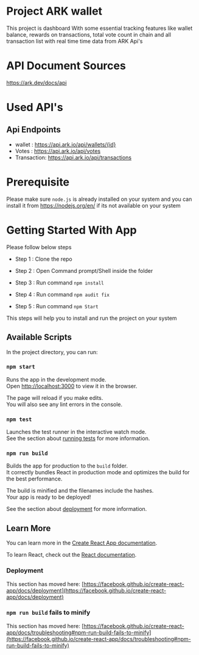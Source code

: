 # Project ARK wallet

This project is dashboard With some essential tracking features like wallet balance, rewards on transactions, total vote count in chain and all transaction list with real time time data from ARK Api's 

# API  Document Sources 

https://ark.dev/docs/api

# Used API's 
 
 ## Api Endpoints 
  * wallet : https://api.ark.io/api/wallets/{id}
  * Votes :  https://api.ark.io/api/votes
  * Transaction: https://api.ark.io/api/transactions

# Prerequisite 

  Please make sure ``node.js`` is already installed on your system and you can install it from https://nodejs.org/en/  if its not available on your system

# Getting Started With  App

 Please follow below steps 
 
 * Step 1 : Clone the repo 
  
 * Step 2 : Open Command prompt/Shell inside the folder
 
 * Step 3 : Run command ``npm install``
  
 * Step 4 : Run command ``npm audit fix``
 
 * Step 5 : Run command ``npm Start``  
  
  This steps will help you to install and run the project on your system

## Available Scripts

In the project directory, you can run:

### `npm start`

Runs the app in the development mode.\
Open [http://localhost:3000](http://localhost:3000) to view it in the browser.

The page will reload if you make edits.\
You will also see any lint errors in the console.

### `npm test`

Launches the test runner in the interactive watch mode.\
See the section about [running tests](https://facebook.github.io/create-react-app/docs/running-tests) for more information.

### `npm run build`

Builds the app for production to the `build` folder.\
It correctly bundles React in production mode and optimizes the build for the best performance.

The build is minified and the filenames include the hashes.\
Your app is ready to be deployed!

See the section about [deployment](https://facebook.github.io/create-react-app/docs/deployment) for more information.



## Learn More

You can learn more in the [Create React App documentation](https://facebook.github.io/create-react-app/docs/getting-started).

To learn React, check out the [React documentation](https://reactjs.org/).


### Deployment

This section has moved here: [https://facebook.github.io/create-react-app/docs/deployment](https://facebook.github.io/create-react-app/docs/deployment)

### `npm run build` fails to minify

This section has moved here: [https://facebook.github.io/create-react-app/docs/troubleshooting#npm-run-build-fails-to-minify](https://facebook.github.io/create-react-app/docs/troubleshooting#npm-run-build-fails-to-minify)
